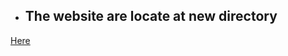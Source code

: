 - ## The website are locate at new directory 

[Here](https://github.com/AtiChetsurakul/NLP_AppPresentation)